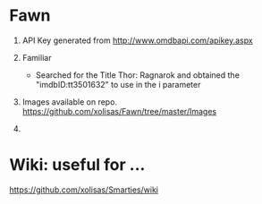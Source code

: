 # Fawn

1. API Key generated from http://www.omdbapi.com/apikey.aspx 

2. Familiar
     - Searched for the Title Thor: Ragnarok and obtained the  "imdbID:tt3501632" to use in the i parameter
  
3. Images available on repo.  https://github.com/xolisas/Fawn/tree/master/Images  

4. 

# Wiki: useful for ...

https://github.com/xolisas/Smarties/wiki
